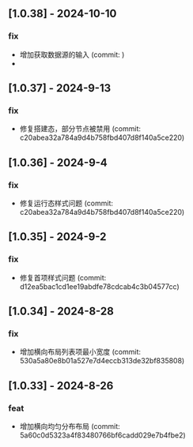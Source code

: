 ## [1.0.38] - 2024-10-10

### fix

- 增加获取数据源的输入 (commit: )
- 
## [1.0.37] - 2024-9-13

### fix

- 修复搭建态，部分节点被禁用 (commit: c20abea32a784a9d4b758fbd407d8f140a5ce220)

## [1.0.36] - 2024-9-4

### fix

- 修复运行态样式问题 (commit: c20abea32a784a9d4b758fbd407d8f140a5ce220)

## [1.0.35] - 2024-9-2

### fix

- 修复首项样式问题 (commit: d12ea5bac1cd1ee19abdfe78cdcab4c3b04577cc)

## [1.0.34] - 2024-8-28

### fix

- 增加横向布局列表项最小宽度 (commit: 530a5a80e8b01a527e7d4eccb313de32bf835808)

## [1.0.33] - 2024-8-26

### feat

- 增加横向均匀分布布局 (commit: 5a60c0d5323a4f83480766bf6cadd029e7b4fbe2)
